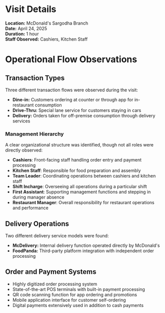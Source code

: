 # Visit Details 

**Location:** McDonald's Sargodha Branch  
**Date:** April 24, 2025  
**Duration:** 1 hour  
**Staff Observed:** Cashiers, Kitchen Staff
  
# Operational Flow Observations  

## Transaction Types  

Three different transaction flows were observed during the visit:  

- **Dine-in:** Customers ordering at counter or through app for in-restaurant consumption  
- **Drive-Thru:** Special lane service for customers staying in cars
- **Delivery:** Orders taken for off-premise consumption through delivery services  
  
### Management Hierarchy

A clear organizational structure was identified, though not all roles were directly observed:

- **Cashiers**: Front-facing staff handling order entry and payment processing
- **Kitchen Staff**: Responsible for food preparation and assembly
- **Team Leader**: Coordinating operations between cashiers and kitchen staff
- **Shift Incharge**: Overseeing all operations during a particular shift
- **First Assistant**: Supporting management functions and stepping in during manager absence
- **Restaurant Manager**: Overall responsibility for restaurant operations and performance
  
## Delivery Operations  

Two different delivery service models were found:  
  
- **McDelivery:** Internal delivery function operated directly by McDonald's  
- **FoodPanda:** Third-party platform integration with independent order processing  
  
## Order and Payment Systems

- Highly digitized order processing system
- State-of-the-art POS terminals with built-in payment processing  
- QR code scanning function for app ordering and promotions  
- Mobile application interface for customer self-ordering  
- Digital payments extensively used in addition to cash payments
